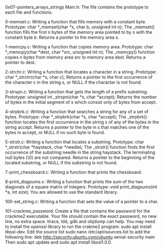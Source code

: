 0x07-pointers_arrays_strings
Main.h: The file contains the prototype to each file and functions.

0-memset.c: Writing a function that fills memory with a constant byte. Prototype: char *_memset(char *s, char b, unsigned int n); The _memset() function fills the first n bytes of the memory area pointed to by s with the constant byte b. Returns a pointer to the memory area s.

1-memcpy.c: Writing a function that copies memory area. Prototype: char *_memcpy(char *dest, char *src, unsigned int n); The _memcpy() function copies n bytes from memory area src to memory area dest. Returns a pointer to dest.

2-strchr.c: Writing a function that locates a character in a string. Prototype: char *_strchr(char *s, char c); Returns a pointer to the first occurrence of the character c in the string s, or NULL if the character is not found.

3-strspn.c: Writing a function that gets the length of a prefix substring. Prototype: unsigned int _strspn(char *s, char *accept); Returns the number of bytes in the initial segment of s which consist only of bytes from accept.

4-strpbrk.c: Writing a function that searches a string for any of a set of bytes. Prototype: char *_strpbrk(char *s, char *accept); The _strpbrk() function locates the first occurrence in the string s of any of the bytes in the string accept. Returns a pointer to the byte in s that matches one of the bytes in accept, or NULL if no such byte is found.

5-strstr.c: Writing a function that locates a substring. Prototype: char *_strstr(char *haystack, char *needle); The _strstr() function finds the first occurrence of the substring needle in the string haystack. The terminating null bytes (\0) are not compared. Returns a pointer to the beginning of the located substring, or NULL if the substring is not found.

7-print_chessboard.c: Writing a function that prints the chessboard.

8-print_diagsums.c: Writing a function that prints the sum of the two diagonals of a square matrix of integers. Prototype: void print_diagsums(int *a, int size); You are allowed to use the standard library.

100-set_string.c: Writing a function that sets the value of a pointer to a char.

101-crackme_password: Create a file that contains the password for the crackme2 executable. Your file should contain the exact password, no new line, no extra space. ltrace, ldd, gdb and objdump can help. You may need to install the openssl library to run the crakme2 program: sudo apt install libssl-dev. Edit the source list sudo nano /etc/apt/sources.list to add the following line: deb http://security.ubuntu.com/ubuntu xenial-security main Then sudo apt update and sudo apt install libssl1.0.0.
